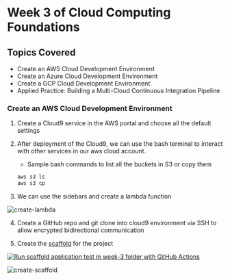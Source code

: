 # Week 3 of Cloud Computing Foundations

## Topics Covered
- Create an AWS Cloud Development Environment
- Create an Azure Cloud Development Environment
- Create a GCP Cloud Development Environment
- Applied Practice: Building a Multi-Cloud Continuous Integration Pipeline


### Create an AWS Cloud Development Environment
1. Create a Cloud9 service in the AWS portal and choose all the default settings
2. After deployment of the Cloud9, we can use the bash terminal to interact with other services in our aws cloud account.

    * Sample bash commands to list all the buckets in S3 or copy them
    ```bash
    aws s3 ls
    aws s3 cp
    ```
3. We can use the sidebars and create a lambda function 

![create-lambda](https://user-images.githubusercontent.com/92244042/179402103-6636b745-70e7-4061-bd9a-d677f98a04c2.png)

4. Create a GitHub repo and git clone into cloud9 environment via SSH to allow encrypted bidirectional communication

5. Create the [scaffold](https://github.com/jingyiyanlol/Coursera-Cloud-Computing-Foundations/blob/main/Week-3/scaffold) for the project

[![Run scaffold application test in week-3 folder with GitHub Actions](https://github.com/jingyiyanlol/Coursera-Cloud-Computing-Foundations/actions/workflows/week-3-aws-scaffold.yml/badge.svg)](https://github.com/jingyiyanlol/Coursera-Cloud-Computing-Foundations/actions/workflows/week-3-aws-scaffold.yml)

![create-scaffold](https://user-images.githubusercontent.com/92244042/179402446-976b2b1b-56f7-402b-81d4-fb28f5608cd8.png)
